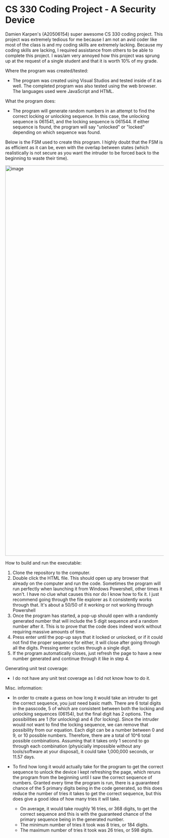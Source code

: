# CS 330 Coding Project - A Security Device
Damien Karpen's (A20506154) super awesome CS 330 coding project. This project was extremely tedious for me because I am not an avid coder like most of the class is and my coding skills are extremely lacking. Because my coding skills are lacking, I required assistance from others to be able to complete this project. I was/am very annoyed how this project was sprung up at the request of a single student and that it is worth 10% of my grade.

Where the program was created/tested:

+ The program was created using Visual Studios and tested inside of it as well. The completed program was also tested using the web browser. The languages used were JavaScript and HTML.

What the program does:

+ The program will generate random numbers in an attempt to find the correct locking or unlocking sequence. In this case, the unlocking sequence is 061541, and the locking sequence is 061544. If either sequence is found, the program will say "unlocked" or "locked" depending on which sequence was found.

Below is the FSM used to create this program. I highly doubt that the FSM is as efficient as it can be, even with the overlap between states (which  realistically is not secure as you want the intruder to be forced back to the beginning to waste their time).

<img width="1236" alt="image" src="https://user-images.githubusercontent.com/118793746/203412630-47bc9913-25c4-4b29-abb1-65b254ed9929.png">

How to build and run the executable:

  1. Clone the repository to the computer.
  2. Double click the HTML file. This should open up any browser that already on the computer and run the code. Sometimes the program will run perfectly when launching it from Windows Powershell, other times it won't. I have no clue what causes this nor do I know how to fix it. I just recommend going through the file explorer as it consistently works through that. It's about a 50/50 of it working or not working through Powershell
  3. Once the program has started, a pop-up should open with a randomly generated number that will include the 5 digit sequence and a random number after it. This is to prove that the code does indeed work without requiring massive amounts of time.
  4. Press enter until the pop-up says that it locked or unlocked, or if it could not find the proper sequence for either, it will close after going through all the digits. Pressing enter cycles through a single digit.
  5. If the program automatically closes, just refresh the page to have a new number generated and continue through it like in step 4.

Generating unit test coverage:

+ I do not have any unit test coverage as I did not know how to do it.

Misc. information:

+ In order to create a guess on how long it would take an intruder to get the correct sequence, you just need basic math. There are 6 total digits in the passcode, 5 of which are consistent between both the locking and unlocking sequences (06154), but the final digit has 2 options. The possibilities are 1 (for unlocking) and 4 (for locking). Since the intruder would not want to find the locking sequence, we can remove that possibility from our equation. Each digit can be a number between 0 and 9, or 10 possible numbers. Therefore, there are a total of 10^6 total possible combinations. Assuming that it takes only 1 second to go through each combination (physicially impossible without any tools/software at your disposal), it could take 1,000,000 seconds, or 11.57 days.

+ To find how long it would actually take for the program to get the correct sequence to unlock the device I kept refreshing the page, which reruns the program from the beginning until I saw the correct sequence of numbers. Granted every time the program is run, there is a guaranteed chance of the 5 primary digits being in the code generated, so this does reduce the number of tries it takes to get the correct sequence, but this does give a good idea of how many tries it will take.

  + On average, it would take roughly 16 tries, or 368 digits, to get the correct sequence and this is with the guaranteed chance of the primary sequence being in the generated number.
  + The minimum number of tries it took was 8 tries, or 184 digits.
  + The maximum number of tries it took was 26 tries, or 598 digits. 
